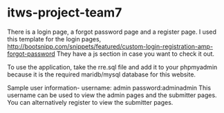 # itws-project-team7

There is a login page, a forgot password page and a register page. I used this template for the login pages, http://bootsnipp.com/snippets/featured/custom-login-registration-amp-forgot-password
They have a js section in case you want to check it out.

To use the application, take the rre.sql file and add it to your phpmyadmin because it is the required maridb/mysql database for this website.

Sample user information-
username: admin   password:adminadmin
This username can be used to view the admin pages and the submitter pages.
You can alternatively register to view the submitter pages.
